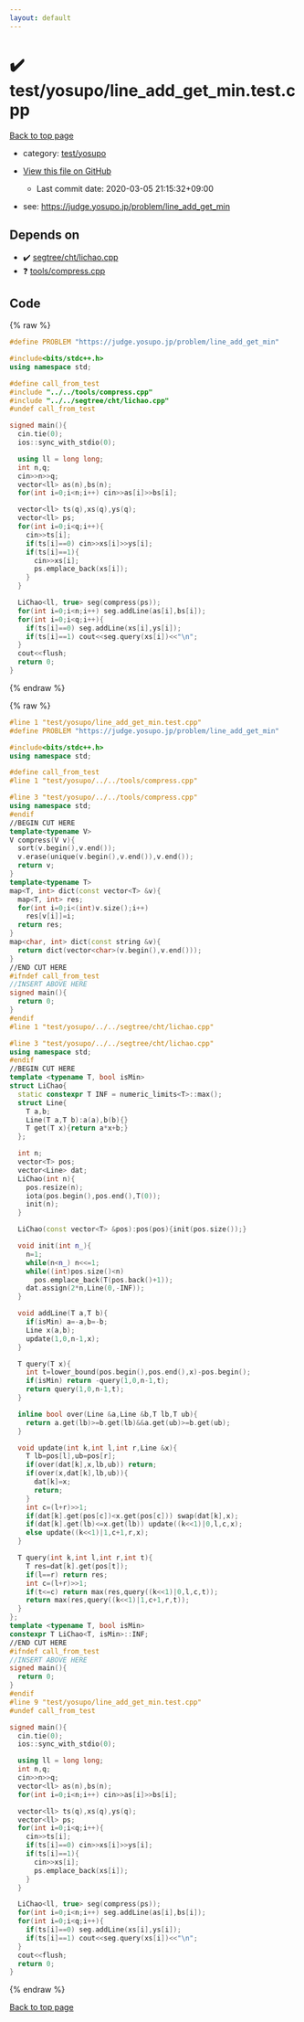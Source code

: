 ```yaml
---
layout: default
---
```


<!-- mathjax config similar to math.stackexchange -->
<script type="text/javascript" async
  src="https://cdnjs.cloudflare.com/ajax/libs/mathjax/2.7.5/MathJax.js?config=TeX-MML-AM_CHTML">
</script>
<script type="text/x-mathjax-config">
  MathJax.Hub.Config({
    TeX: { equationNumbers: { autoNumber: "AMS" }},
    tex2jax: {
      inlineMath: [ ['$','$'] ],
      processEscapes: true
    },
    "HTML-CSS": { matchFontHeight: false },
    displayAlign: "left",
    displayIndent: "2em"
  });
</script>

<script type="text/javascript" src="https://cdnjs.cloudflare.com/ajax/libs/jquery/3.4.1/jquery.min.js"></script>
<script src="https://cdn.jsdelivr.net/npm/jquery-balloon-js@1.1.2/jquery.balloon.min.js" integrity="sha256-ZEYs9VrgAeNuPvs15E39OsyOJaIkXEEt10fzxJ20+2I=" crossorigin="anonymous"></script>
<script type="text/javascript" src="../../../assets/js/copy-button.js"></script>
<link rel="stylesheet" href="../../../assets/css/copy-button.css" />


# :heavy_check_mark: test/yosupo/line_add_get_min.test.cpp

<a href="../../../index.html">Back to top page</a>

* category: <a href="../../../index.html#0b58406058f6619a0f31a172defc0230">test/yosupo</a>
* <a href="{{ site.github.repository_url }}/blob/master/test/yosupo/line_add_get_min.test.cpp">View this file on GitHub</a>
    - Last commit date: 2020-03-05 21:15:32+09:00


* see: <a href="https://judge.yosupo.jp/problem/line_add_get_min">https://judge.yosupo.jp/problem/line_add_get_min</a>


## Depends on

* :heavy_check_mark: <a href="../../../library/segtree/cht/lichao.cpp.html">segtree/cht/lichao.cpp</a>
* :question: <a href="../../../library/tools/compress.cpp.html">tools/compress.cpp</a>


## Code

<a id="unbundled"></a>
{% raw %}
```cpp
#define PROBLEM "https://judge.yosupo.jp/problem/line_add_get_min"

#include<bits/stdc++.h>
using namespace std;

#define call_from_test
#include "../../tools/compress.cpp"
#include "../../segtree/cht/lichao.cpp"
#undef call_from_test

signed main(){
  cin.tie(0);
  ios::sync_with_stdio(0);

  using ll = long long;
  int n,q;
  cin>>n>>q;
  vector<ll> as(n),bs(n);
  for(int i=0;i<n;i++) cin>>as[i]>>bs[i];

  vector<ll> ts(q),xs(q),ys(q);
  vector<ll> ps;
  for(int i=0;i<q;i++){
    cin>>ts[i];
    if(ts[i]==0) cin>>xs[i]>>ys[i];
    if(ts[i]==1){
      cin>>xs[i];
      ps.emplace_back(xs[i]);
    }
  }

  LiChao<ll, true> seg(compress(ps));
  for(int i=0;i<n;i++) seg.addLine(as[i],bs[i]);
  for(int i=0;i<q;i++){
    if(ts[i]==0) seg.addLine(xs[i],ys[i]);
    if(ts[i]==1) cout<<seg.query(xs[i])<<"\n";
  }
  cout<<flush;
  return 0;
}

```
{% endraw %}

<a id="bundled"></a>
{% raw %}
```cpp
#line 1 "test/yosupo/line_add_get_min.test.cpp"
#define PROBLEM "https://judge.yosupo.jp/problem/line_add_get_min"

#include<bits/stdc++.h>
using namespace std;

#define call_from_test
#line 1 "test/yosupo/../../tools/compress.cpp"

#line 3 "test/yosupo/../../tools/compress.cpp"
using namespace std;
#endif
//BEGIN CUT HERE
template<typename V>
V compress(V v){
  sort(v.begin(),v.end());
  v.erase(unique(v.begin(),v.end()),v.end());
  return v;
}
template<typename T>
map<T, int> dict(const vector<T> &v){
  map<T, int> res;
  for(int i=0;i<(int)v.size();i++)
    res[v[i]]=i;
  return res;
}
map<char, int> dict(const string &v){
  return dict(vector<char>(v.begin(),v.end()));
}
//END CUT HERE
#ifndef call_from_test
//INSERT ABOVE HERE
signed main(){
  return 0;
}
#endif
#line 1 "test/yosupo/../../segtree/cht/lichao.cpp"

#line 3 "test/yosupo/../../segtree/cht/lichao.cpp"
using namespace std;
#endif
//BEGIN CUT HERE
template <typename T, bool isMin>
struct LiChao{
  static constexpr T INF = numeric_limits<T>::max();
  struct Line{
    T a,b;
    Line(T a,T b):a(a),b(b){}
    T get(T x){return a*x+b;}
  };

  int n;
  vector<T> pos;
  vector<Line> dat;
  LiChao(int n){
    pos.resize(n);
    iota(pos.begin(),pos.end(),T(0));
    init(n);
  }

  LiChao(const vector<T> &pos):pos(pos){init(pos.size());}

  void init(int n_){
    n=1;
    while(n<n_) n<<=1;
    while((int)pos.size()<n)
      pos.emplace_back(T(pos.back()+1));
    dat.assign(2*n,Line(0,-INF));
  }

  void addLine(T a,T b){
    if(isMin) a=-a,b=-b;
    Line x(a,b);
    update(1,0,n-1,x);
  }

  T query(T x){
    int t=lower_bound(pos.begin(),pos.end(),x)-pos.begin();
    if(isMin) return -query(1,0,n-1,t);
    return query(1,0,n-1,t);
  }

  inline bool over(Line &a,Line &b,T lb,T ub){
    return a.get(lb)>=b.get(lb)&&a.get(ub)>=b.get(ub);
  }

  void update(int k,int l,int r,Line &x){
    T lb=pos[l],ub=pos[r];
    if(over(dat[k],x,lb,ub)) return;
    if(over(x,dat[k],lb,ub)){
      dat[k]=x;
      return;
    }
    int c=(l+r)>>1;
    if(dat[k].get(pos[c])<x.get(pos[c])) swap(dat[k],x);
    if(dat[k].get(lb)<=x.get(lb)) update((k<<1)|0,l,c,x);
    else update((k<<1)|1,c+1,r,x);
  }

  T query(int k,int l,int r,int t){
    T res=dat[k].get(pos[t]);
    if(l==r) return res;
    int c=(l+r)>>1;
    if(t<=c) return max(res,query((k<<1)|0,l,c,t));
    return max(res,query((k<<1)|1,c+1,r,t));
  }
};
template <typename T, bool isMin>
constexpr T LiChao<T, isMin>::INF;
//END CUT HERE
#ifndef call_from_test
//INSERT ABOVE HERE
signed main(){
  return 0;
}
#endif
#line 9 "test/yosupo/line_add_get_min.test.cpp"
#undef call_from_test

signed main(){
  cin.tie(0);
  ios::sync_with_stdio(0);

  using ll = long long;
  int n,q;
  cin>>n>>q;
  vector<ll> as(n),bs(n);
  for(int i=0;i<n;i++) cin>>as[i]>>bs[i];

  vector<ll> ts(q),xs(q),ys(q);
  vector<ll> ps;
  for(int i=0;i<q;i++){
    cin>>ts[i];
    if(ts[i]==0) cin>>xs[i]>>ys[i];
    if(ts[i]==1){
      cin>>xs[i];
      ps.emplace_back(xs[i]);
    }
  }

  LiChao<ll, true> seg(compress(ps));
  for(int i=0;i<n;i++) seg.addLine(as[i],bs[i]);
  for(int i=0;i<q;i++){
    if(ts[i]==0) seg.addLine(xs[i],ys[i]);
    if(ts[i]==1) cout<<seg.query(xs[i])<<"\n";
  }
  cout<<flush;
  return 0;
}

```
{% endraw %}

<a href="../../../index.html">Back to top page</a>

